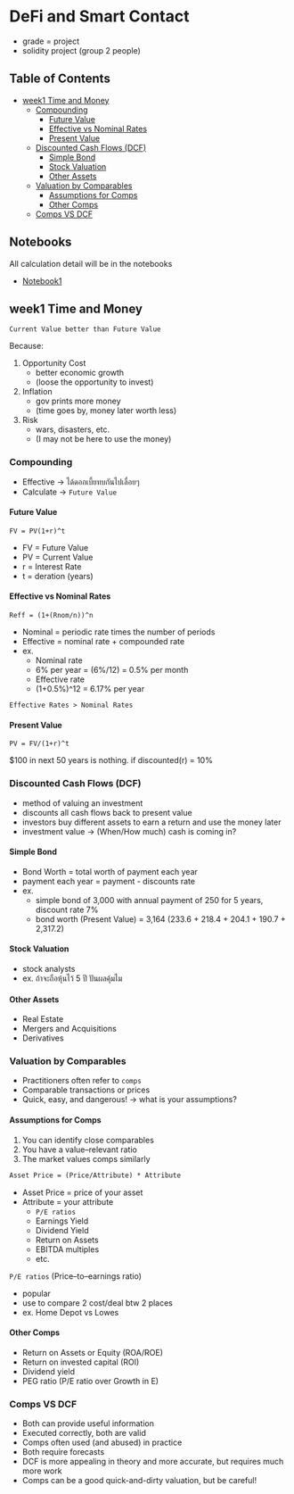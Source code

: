 # DeFi and Smart Contact <!-- omit in toc -->

- grade = project
- solidity project (group 2 people)

## Table of Contents <!-- omit in toc -->

- [week1 Time and Money](#week1-time-and-money)
  - [Compounding](#compounding)
    - [Future Value](#future-value)
    - [Effective vs Nominal Rates](#effective-vs-nominal-rates)
    - [Present Value](#present-value)
  - [Discounted Cash Flows (DCF)](#discounted-cash-flows-dcf)
    - [Simple Bond](#simple-bond)
    - [Stock Valuation](#stock-valuation)
    - [Other Assets](#other-assets)
  - [Valuation by Comparables](#valuation-by-comparables)
    - [Assumptions for Comps](#assumptions-for-comps)
    - [Other Comps](#other-comps)
  - [Comps VS DCF](#comps-vs-dcf)

## Notebooks <!-- omit in toc -->

All calculation detail will be in the notebooks

- [Notebook1](week1.ipynb)

## week1 Time and Money

`Current Value better than Future Value`

Because:

1. Opportunity Cost
   - better economic growth
   - (loose the opportunity to invest)
2. Inflation
   - gov prints more money
   - (time goes by, money later worth less)
3. Risk
   - wars, disasters, etc.
   - (I may not be here to use the money)

### Compounding

- Effective -> ได้ดอกเบี้ยทบกันไปเลื่อยๆ
- Calculate -> `Future Value`

#### Future Value

    FV = PV(1+r)^t

- FV = Future Value
- PV = Current Value
- r = Interest Rate
- t = deration (years)

#### Effective vs Nominal Rates

    Reff = (1+(Rnom/n))^n

- Nominal = periodic rate times the number of periods
- Effective = nominal rate + compounded rate
- ex.
  - Nominal rate
  - 6% per year = (6%/12) = 0.5% per month
  - Effective rate
  - (1+0.5%)^12 = 6.17% per year

`Effective Rates > Nominal Rates`

#### Present Value

    PV = FV/(1+r)^t

$100 in next 50 years is nothing. if discounted(r) = 10%

### Discounted Cash Flows (DCF)

- method of valuing an investment
- discounts all cash flows back to present value
- investors buy different assets to earn a return and use the money later
- investment value -> (When/How much) cash is coming in?

#### Simple Bond

- Bond Worth = total worth of payment each year
- payment each year = payment - discounts rate
- ex.
  - simple bond of 3,000 with annual payment of 250 for 5 years, discount rate 7%
  - bond worth (Present Value) = 3,164 (233.6 + 218.4 + 204.1 + 190.7 + 2,317.2)

#### Stock Valuation

- stock analysts
- ex. ถ้าจะถือหุ้นไว้ 5 ปี ปันผลคุ้มไม

#### Other Assets

- Real Estate
- Mergers and Acquisitions
- Derivatives

### Valuation by Comparables

- Practitioners often refer to `comps`
- Comparable transactions or prices
- Quick, easy, and dangerous! -> what is your assumptions?

#### Assumptions for Comps

1. You can identify close comparables
2. You have a value–relevant ratio
3. The market values comps similarly

```txt
Asset Price = (Price/Attribute) * Attribute
```

- Asset Price = price of your asset
- Attribute = your attribute
  - `P/E ratios`
  - Earnings Yield
  - Dividend Yield
  - Return on Assets
  - EBITDA multiples
  - etc.

`P/E ratios` (Price–to–earnings ratio)

- popular
- use to compare 2 cost/deal btw 2 places
- ex. Home Depot vs Lowes

#### Other Comps

- Return on Assets or Equity (ROA/ROE)
- Return on invested capital (ROI)
- Dividend yield
- PEG ratio (P/E ratio over Growth in E)

### Comps VS DCF

- Both can provide useful information
- Executed correctly, both are valid
- Comps often used (and abused) in practice
- Both require forecasts
- DCF is more appealing in theory and more accurate, but requires much more work
- Comps can be a good quick-and-dirty valuation, but be
  careful!
